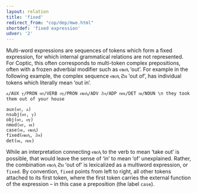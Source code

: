 ```yaml
---
layout: relation
title: 'fixed'
redirect_from: "cop/dep/mwe.html"
shortdef: 'fixed expression'
udver: '2'
---
```


Multi-word expressions are sequences of tokens which form a fixed expression, for which internal grammatical relations are not represented. For Coptic, this often corresponds to multi-token complex prepositions, often with a frozen adverbial modifier such as ⲉⲃⲟⲗ ‘out’. For example in the following example, the complex sequence ⲉⲃⲟⲗ ϩⲛ ‘out of’, has individual tokens which literally mean ‘out in’. 

~~~ sdparse 
ⲁ/AUX ⲩ/PRON ⲛⲧ/VERB ⲟⲩ/PRON ⲉⲃⲟⲗ/ADV ϩⲙ/ADP ⲡⲉⲕ/DET ⲏⲓ/NOUN \n they took them out of your house

aux(ⲛⲧ, ⲁ)
nsubj(ⲛⲧ, ⲩ)
obj(ⲛⲧ, ⲟⲩ)
nmod(ⲛⲧ, ⲏⲓ)
case(ⲏⲓ, ⲉⲃⲟⲗ)
fixed(ⲉⲃⲟⲗ, ϩⲙ)
det(ⲏⲓ, ⲡⲉⲕ)
~~~

While an interpretation connecting ⲉⲃⲟⲗ to the verb to mean ‘take out’ is possible, that would leave the sense of ‘in’ to mean ‘of’ unexplained. Rather, the combination ⲉⲃⲟⲗ ϩⲛ ‘out of’ is lexicalized as a multiword expression, or `fixed`. By convention, `fixed` points from left to right, all other tokens attached to its first token, where the first token carries the external function of the expression – in this case a preposition (the label `case`).
<!-- Interlanguage links updated Po 11. listopadu 2024, 20:10:54 CET -->
